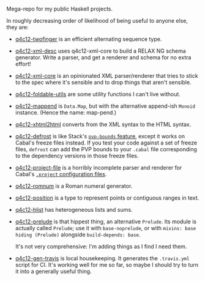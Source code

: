 Mega-repo for my public Haskell projects.

In roughly decreasing order of likelihood of being useful to anyone else, they are:

* [q4c12-twofinger](packages/twofinger) is an efficient alternating sequence type.

* [q4c12-xml-desc](packages/xml-desc) uses q4c12-xml-core to build a RELAX NG schema generator. Write a parser, and get a renderer and schema for no extra effort!

* [q4c12-xml-core](packages/xml-core) is an opinionated XML parser/renderer that tries to stick to the spec where it's sensible and to drop things that aren't sensible.

* [q4c12-foldable-utils](packages/foldable-utils) are some utility functions I can't live without.

* [q4c12-mappend](packages/mappend) is `Data.Map`, but with the alternative append-ish `Monoid` instance. (Hence the name: map-pend.)

* [q4c12-xhtml2html](packages/xhtml2html) converts from the XML syntax to the HTML syntax.

* [q4c12-defrost](packages/defrost) is like Stack's [`pvp-bounds` feature](https://docs.haskellstack.org/en/stable/yaml_configuration/#pvp-bounds), except it works on Cabal's freeze files instead. If you test your code against a set of freeze files, `defrost` can add the PVP bounds to your `.cabal` file corresponding to the dependency versions in those freeze files.

* [q4c12-project-file](packages/project-file) is a horribly incomplete parser and renderer for Cabal's [`.project` configuration files](http://cabal.readthedocs.io/en/latest/nix-local-build.html#configuring-builds-with-cabal-project).

* [q4c12-romnum](packages/romnum) is a Roman numeral generator.

* [q4c12-position](packages/position) is a type to represent points or contiguous ranges in text.

* [q4c12-hlist](packages/hlist) has heterogeneous lists and sums.

* [q4c12-prelude](packages/prelude) is that hippest thing, an alternative `Prelude`. Its module is actually called `Prelude`; use it with `base-noprelude`, or with `mixins: base hiding (Prelude)` alongside `build-depends: base`.

  It's not very comprehensive: I'm adding things as I find I need them.

* [q4c12-gen-travis](packages/gen-travis) is local housekeeping. It generates the `.travis.yml` script for CI. It's working well for me so far, so maybe I should try to turn it into a generally useful thing.
